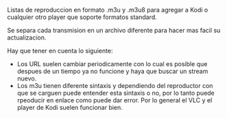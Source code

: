 Listas de reproduccion en formato .m3u y .m3u8 para agregar a Kodi o cualquier otro player que soporte formatos standard.

Se separa cada transmision en un archivo diferente para hacer mas facil su actualizacion.

Hay que tener en cuenta lo siguiente:

- Los URL suelen cambiar periodicamente con lo cual es posible que despues de un tiempo ya no funcione y haya que buscar un stream nuevo.
- Los m3u tienen diferente sintaxis y dependiendo del reproductor con que se carguen puede entender esta sintaxis o no, por lo tanto puede rpeoducir en enlace como puede dar error. Por lo general el VLC y el player de Kodi suelen funcionar bien.
